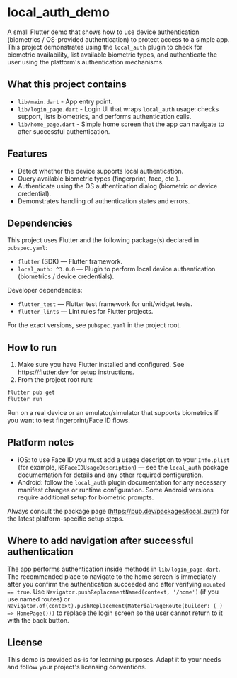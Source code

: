 # local_auth_demo

A small Flutter demo that shows how to use device authentication (biometrics / OS-provided authentication) to protect access to a simple app. This project demonstrates using the `local_auth` plugin to check for biometric availability, list available biometric types, and authenticate the user using the platform's authentication mechanisms.

## What this project contains

- `lib/main.dart` - App entry point.
- `lib/login_page.dart` - Login UI that wraps `local_auth` usage: checks support, lists biometrics, and performs authentication calls.
- `lib/home_page.dart` - Simple home screen that the app can navigate to after successful authentication.

## Features

- Detect whether the device supports local authentication.
- Query available biometric types (fingerprint, face, etc.).
- Authenticate using the OS authentication dialog (biometric or device credential).
- Demonstrates handling of authentication states and errors.

## Dependencies

This project uses Flutter and the following package(s) declared in `pubspec.yaml`:

- `flutter` (SDK) — Flutter framework.
- `local_auth: ^3.0.0` — Plugin to perform local device authentication (biometrics / device credentials).

Developer dependencies:

- `flutter_test` — Flutter test framework for unit/widget tests.
- `flutter_lints` — Lint rules for Flutter projects.

For the exact versions, see `pubspec.yaml` in the project root.

## How to run

1. Make sure you have Flutter installed and configured. See https://flutter.dev for setup instructions.
2. From the project root run:

```bash
flutter pub get
flutter run
```

Run on a real device or an emulator/simulator that supports biometrics if you want to test fingerprint/Face ID flows.

## Platform notes

- iOS: to use Face ID you must add a usage description to your `Info.plist` (for example, `NSFaceIDUsageDescription`) — see the `local_auth` package documentation for details and any other required configuration.
- Android: follow the `local_auth` plugin documentation for any necessary manifest changes or runtime configuration. Some Android versions require additional setup for biometric prompts.

Always consult the package page (https://pub.dev/packages/local_auth) for the latest platform-specific setup steps.

## Where to add navigation after successful authentication

The app performs authentication inside methods in `lib/login_page.dart`. The recommended place to navigate to the home screen is immediately after you confirm the authentication succeeded and after verifying `mounted == true`. Use `Navigator.pushReplacementNamed(context, '/home')` (if you use named routes) or `Navigator.of(context).pushReplacement(MaterialPageRoute(builder: (_) => HomePage()))` to replace the login screen so the user cannot return to it with the back button.

## License

This demo is provided as-is for learning purposes. Adapt it to your needs and follow your project's licensing conventions.